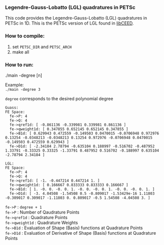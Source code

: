 ### Legendre-Gauss-Lobatto (LGL) quadratures in PETSc
This code provides the Legendre-Gauss-Lobatto (LGL) quadratures in PETSc in 1D. This is the PETSc version of LGL found in [libCEED](https://github.com/CEED/libCEED).

### How to compile:
1) set ``PETSC_DIR`` and ``PETSC_ARCH``
2) make all

### How to run:
./main -degree [n]

Example:\
``./main -degree 3``

``degree`` corresponds to the desired polynomial degree

```
Guass:
FE Space:
  fe->P: 4
  fe->Q: 4
  fe->qref1d: [ -0.861136 -0.339981 0.339981 0.861136 ]
  fe->qweight1d: [ 0.347855 0.652145 0.652145 0.347855 ]
  fe->B1d: [ 0.629943 0.472559 -0.149503 0.0470015 -0.0706948 0.972976 0.13254 -0.0348213 -0.0348213 0.13254 0.972976 -0.0706948 0.0470015 -0.149503 0.472559 0.629943 ]
  fe->D1d: [ -2.34184 2.78794 -0.635104 0.188997 -0.516702 -0.487952 1.33791 -0.33325 0.33325 -1.33791 0.487952 0.516702 -0.188997 0.635104 -2.78794 2.34184 ]

LGL:
FE Space:
  fe->P: 4
  fe->Q: 4
  fe->qref1d: [ -1. -0.447214 0.447214 1. ]
  fe->qweight1d: [ 0.166667 0.833333 0.833333 0.166667 ]
  fe->B1d: [ 1. -0. 0. -0. 0. 1. -0. 0. -0. 0. 1. -0. 0. -0. 0. 1. ]
  fe->D1d: [ -3. 4.04508 -1.54508 0.5 -0.809017 -1.53429e-16 1.11803 -0.309017 0.309017 -1.11803 0. 0.809017 -0.5 1.54508 -4.04508 3. ]
```

``fe->P``         : ``degree + 1``\
``fe->P``         : Number of Qaudrature Points\
``fe->qref1d``    : Quadrature Points\
``fe->qweight1d`` : Quadrature Weights\
``fe->B1d``       : Evaluation of Shape (Basis) functions at Quadrature Points\
``fe->D1d``       : Evaluation of Derivative of Shape (Basis) functions at Quadrature Points
